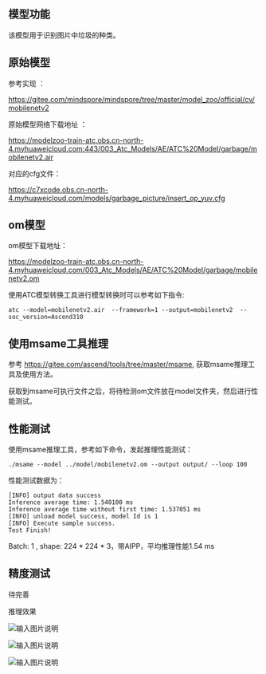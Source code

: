 ## 模型功能

该模型用于识别图片中垃圾的种类。

## 原始模型

参考实现 ：

https://gitee.com/mindspore/mindspore/tree/master/model_zoo/official/cv/mobilenetv2

原始模型网络下载地址 ：

https://modelzoo-train-atc.obs.cn-north-4.myhuaweicloud.com:443/003_Atc_Models/AE/ATC%20Model/garbage/mobilenetv2.air

对应的cfg文件：

https://c7xcode.obs.cn-north-4.myhuaweicloud.com/models/garbage_picture/insert_op_yuv.cfg


## om模型

om模型下载地址：

https://modelzoo-train-atc.obs.cn-north-4.myhuaweicloud.com/003_Atc_Models/AE/ATC%20Model/garbage/mobilenetv2.om

使用ATC模型转换工具进行模型转换时可以参考如下指令:

```
atc --model=mobilenetv2.air  --framework=1 --output=mobilenetv2  --soc_version=Ascend310
```

## 使用msame工具推理

参考 https://gitee.com/ascend/tools/tree/master/msame, 获取msame推理工具及使用方法。

获取到msame可执行文件之后，将待检测om文件放在model文件夹，然后进行性能测试。

## 性能测试

使用msame推理工具，参考如下命令，发起推理性能测试： 

```
./msame --model ../model/mobilenetv2.om --output output/ --loop 100
```

性能测试数据为：

```
[INFO] output data success
Inference average time: 1.540100 ms
Inference average time without first time: 1.537051 ms
[INFO] unload model success, model Id is 1
[INFO] Execute sample success.
Test Finish!
```

Batch: 1 , shape: 224 * 224 * 3，带AIPP，平均推理性能1.54 ms

## 精度测试

待完善

推理效果

![输入图片说明](https://images.gitee.com/uploads/images/2020/1127/160833_788a5493_7990837.jpeg "cloths.jpg")

![输入图片说明](https://images.gitee.com/uploads/images/2020/1127/160849_2a8d7431_7990837.jpeg "lump.jpg")

![输入图片说明](https://images.gitee.com/uploads/images/2020/1127/160859_1457cc74_7990837.jpeg "newspapper.jpg")
